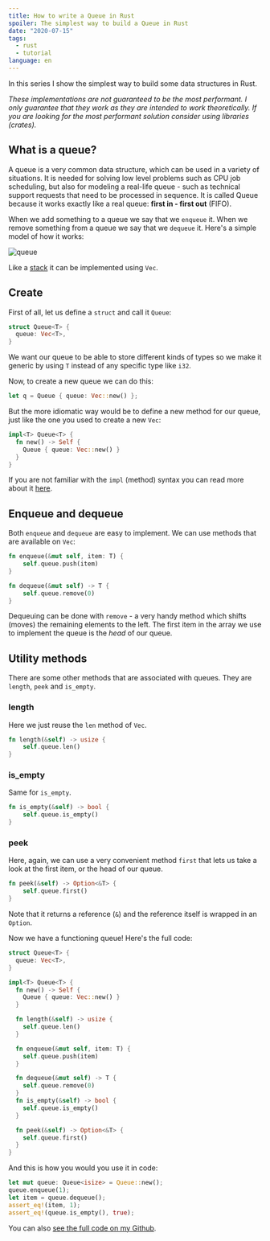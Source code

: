 ```yaml
---
title: How to write a Queue in Rust
spoiler: The simplest way to build a Queue in Rust
date: "2020-07-15"
tags:
  - rust
  - tutorial
language: en
---
```


In this series I show the simplest way to build some data structures in Rust.

_These implementations are not guaranteed to be the most performant. I only guarantee that they work as they are intended to work theoretically. If you are looking for the most performant solution consider using libraries (crates)._

## What is a queue?

A queue is a very common data structure, which can be used in a variety of situations. It is needed for solving low level problems such as CPU job scheduling, but also for modeling a real-life queue - such as technical support requests that need to be processed in sequence. It is called Queue because it works exactly like a real queue: **first in - first out** (FIFO).

When we add something to a queue we say that we `enqueue` it. When we remove something from a queue we say that we `dequeue` it. Here's a simple model of how it works:

![queue](/assets/queue.png)

Like a [stack](https://www.kirillvasiltsov.com/writing/how-to-write-a-stack-in-rust/) it can be implemented using `Vec`.

## Create

First of all, let us define a `struct` and call it `Queue`:

```rust
struct Queue<T> {
  queue: Vec<T>,
}
```

We want our queue to be able to store different kinds of types so we make it generic by using `T` instead of any specific type like `i32`.

Now, to create a new queue we can do this:

```rust
let q = Queue { queue: Vec::new() };
```

But the more idiomatic way would be to define a new method for our queue, just like the one you used to create a new `Vec`:

```rust
impl<T> Queue<T> {
  fn new() -> Self {
    Queue { queue: Vec::new() }
  }
}
```

If you are not familiar with the `impl` (method) syntax you can read more about it [here](https://doc.rust-lang.org/book/ch05-03-method-syntax.html).

## Enqueue and dequeue

Both `enqueue` and `dequeue` are easy to implement. We can use methods that are available on `Vec`:

```rust
fn enqueue(&mut self, item: T) {
    self.queue.push(item)
}

fn dequeue(&mut self) -> T {
    self.queue.remove(0)
}
```

Dequeuing can be done with `remove` - a very handy method which shifts (moves) the remaining elements to the left. The first item in the array we use to implement the queue is the _head_ of our queue.

## Utility methods

There are some other methods that are associated with queues. They are `length`, `peek` and `is_empty`.

### length

Here we just reuse the `len` method of `Vec`.

```rust
fn length(&self) -> usize {
    self.queue.len()
}
```

### is_empty

Same for `is_empty`.

```rust
fn is_empty(&self) -> bool {
    self.queue.is_empty()
}
```

### peek

Here, again, we can use a very convenient method `first` that lets us take a look at the first item, or the head of our queue.

```rust
fn peek(&self) -> Option<&T> {
    self.queue.first()
}
```

Note that it returns a reference (`&`) and the reference itself is wrapped in an `Option`.

Now we have a functioning queue! Here's the full code:

```rust
struct Queue<T> {
  queue: Vec<T>,
}

impl<T> Queue<T> {
  fn new() -> Self {
    Queue { queue: Vec::new() }
  }

  fn length(&self) -> usize {
    self.queue.len()
  }

  fn enqueue(&mut self, item: T) {
    self.queue.push(item)
  }

  fn dequeue(&mut self) -> T {
    self.queue.remove(0)
  }
  fn is_empty(&self) -> bool {
    self.queue.is_empty()
  }

  fn peek(&self) -> Option<&T> {
    self.queue.first()
  }
}
```

And this is how you would you use it in code:

```rust
let mut queue: Queue<isize> = Queue::new();
queue.enqueue(1);
let item = queue.dequeue();
assert_eq!(item, 1);
assert_eq!(queue.is_empty(), true);
```

You can also [see the full code on my Github](https://github.com/jlkiri/rust-data-structures).

